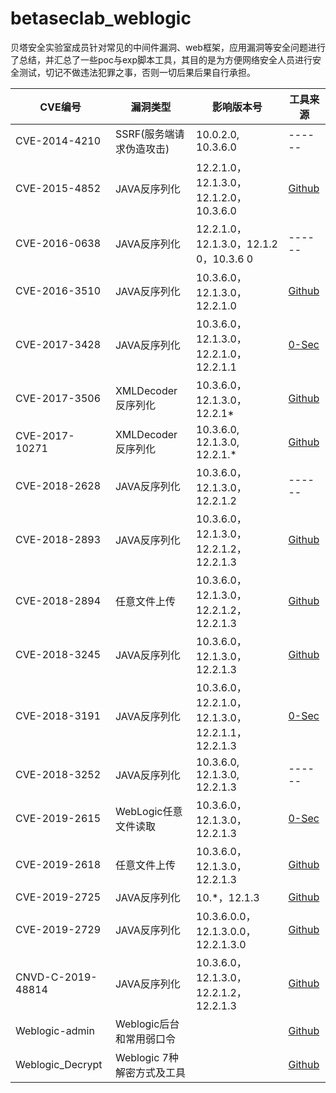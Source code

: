 # betaseclab_weblogic
贝塔安全实验室成员针对常见的中间件漏洞、web框架，应用漏洞等安全问题进行了总结，并汇总了一些poc与exp脚本工具，其目的是为方便网络安全人员进行安全测试，切记不做违法犯罪之事，否则一切后果后果自行承担。

| CVE编号    | 漏洞类型 | 影响版本号 | 工具来源 |
| ------------- | ----------- | ----------- | ----------- |
| CVE-2014-4210 | SSRF(服务端请求伪造攻击) | 10.0.2.0, 10.3.6.0 | ------ |
| CVE-2015-4852 | JAVA反序列化 | 12.2.1.0，12.1.3.0，12.1.2.0，10.3.6.0 | [Github](https://github.com/koutto/jok3r-pocs) |
| CVE-2016-0638 | JAVA反序列化 | 12.2.1.0，12.1.3.0，12.1.2 0，10.3.6 0 | ------ |
| CVE-2016-3510 | JAVA反序列化 | 10.3.6.0，12.1.3.0，12.2.1.0 | [Github](https://github.com/koutto/jok3r-pocs) |
| CVE-2017-3428 | JAVA反序列化 | 10.3.6.0，12.1.3.0，12.2.1.0，12.2.1.1 | [0-Sec](http://www.0-sec.org/download/CVE-2017-3248.rar) |
| CVE-2017-3506 | XMLDecoder反序列化 | 10.3.6.0，12.1.3.0，12.2.1* | [Github](https://github.com/ianxtianxt/CVE-2017-3506) |
| CVE-2017-10271 | XMLDecoder反序列化 | 10.3.6.0, 12.1.3.0, 12.2.1.* | [Github](https://github.com/jas502n/CVE-2018-2628) |
| CVE-2018-2628 | JAVA反序列化 | 10.3.6.0，12.1.3.0，12.2.1.2 | ------ |
| CVE-2018-2893 | JAVA反序列化 | 10.3.6.0，12.1.3.0，12.2.1.2，12.2.1.3 | [Github](https://github.com/qianl0ng/CVE-2018-2893) |
| CVE-2018-2894 | 任意文件上传 | 10.3.6.0，12.1.3.0，12.2.1.2，12.2.1.3 | [Github](https://github.com/jas502n/CVE-2018-2894) |
| CVE-2018-3245 | JAVA反序列化 | 10.3.6.0，12.1.3.0，12.2.1.3 | [Github](https://github.com/pyn3rd/CVE-2018-3245) |
| CVE-2018-3191 | JAVA反序列化 | 10.3.6.0，12.2.1.0，12.1.3.0，12.2.1.1，12.2.1.3 | [0-Sec](http://0-sec.org/download/CVE-2018-3191.zip) |
| CVE-2018-3252 | JAVA反序列化 | 10.3.6.0, 12.1.3.0, 12.2.1.3 | ------ |
| CVE-2019-2615 | WebLogic任意文件读取 | 10.3.6.0，12.1.3.0，12.2.1.3 | [0-Sec](https://github.com/chiaifan/CVE-2019-2615) |
| CVE-2019-2618 | 任意文件上传 | 10.3.6.0，12.1.3.0，12.2.1.3 | [Github](https://github.com/jas502n/cve-2019-2618) |
| CVE-2019-2725 | JAVA反序列化 | 10.*，12.1.3 | [Github](https://github.com/ianxtianxt/CVE-2019-2725) |
| CVE-2019-2729 | JAVA反序列化 | 10.3.6.0.0，12.1.3.0.0，12.2.1.3.0 | [Github](https://github.com/black-mirror/Weblogic) |
| CNVD-C-2019-48814 | JAVA反序列化 | 10.3.6.0，12.1.3.0，12.2.1.2，12.2.1.3 | [Github](https://github.com/bigsizeme/CNVD-C-2019-48814) |
| Weblogic-admin | Weblogic后台和常用弱口令 |   | [Github](https://github.com/rabbitmask/WeblogicWeakPwd) |
| Weblogic_Decrypt | Weblogic 7种解密方式及工具 |   | [Github](https://github.com/TideSec/Decrypt_Weblogic_Password) |
